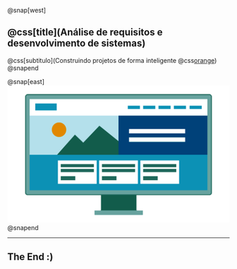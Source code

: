 @snap[west]
## @css[title](Análise de requisitos e desenvolvimento de sistemas)
@css[subtitulo](Construindo projetos de forma inteligente @css[orange]({}))
@snapend

@snap[east]
![destaque](images/img-1.gif)
@snapend

---

## The End :)